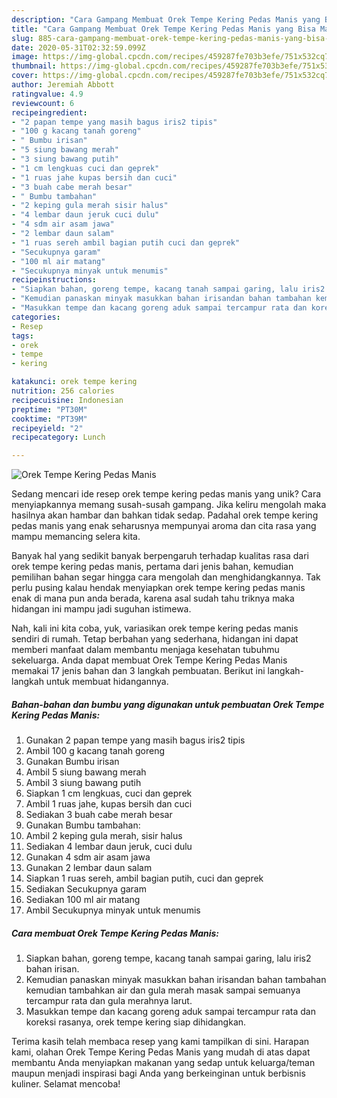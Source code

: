 ```yaml
---
description: "Cara Gampang Membuat Orek Tempe Kering Pedas Manis yang Bisa Manjain Lidah"
title: "Cara Gampang Membuat Orek Tempe Kering Pedas Manis yang Bisa Manjain Lidah"
slug: 885-cara-gampang-membuat-orek-tempe-kering-pedas-manis-yang-bisa-manjain-lidah
date: 2020-05-31T02:32:59.099Z
image: https://img-global.cpcdn.com/recipes/459287fe703b3efe/751x532cq70/orek-tempe-kering-pedas-manis-foto-resep-utama.jpg
thumbnail: https://img-global.cpcdn.com/recipes/459287fe703b3efe/751x532cq70/orek-tempe-kering-pedas-manis-foto-resep-utama.jpg
cover: https://img-global.cpcdn.com/recipes/459287fe703b3efe/751x532cq70/orek-tempe-kering-pedas-manis-foto-resep-utama.jpg
author: Jeremiah Abbott
ratingvalue: 4.9
reviewcount: 6
recipeingredient:
- "2 papan tempe yang masih bagus iris2 tipis"
- "100 g kacang tanah goreng"
- " Bumbu irisan"
- "5 siung bawang merah"
- "3 siung bawang putih"
- "1 cm lengkuas cuci dan geprek"
- "1 ruas jahe kupas bersih dan cuci"
- "3 buah cabe merah besar"
- " Bumbu tambahan"
- "2 keping gula merah sisir halus"
- "4 lembar daun jeruk cuci dulu"
- "4 sdm air asam jawa"
- "2 lembar daun salam"
- "1 ruas sereh ambil bagian putih cuci dan geprek"
- "Secukupnya garam"
- "100 ml air matang"
- "Secukupnya minyak untuk menumis"
recipeinstructions:
- "Siapkan bahan, goreng tempe, kacang tanah sampai garing, lalu iris2 bahan irisan."
- "Kemudian panaskan minyak masukkan bahan irisandan bahan tambahan kemudian tambahkan air dan gula merah masak sampai semuanya tercampur rata dan gula merahnya larut."
- "Masukkan tempe dan kacang goreng aduk sampai tercampur rata dan koreksi rasanya, orek tempe kering siap dihidangkan."
categories:
- Resep
tags:
- orek
- tempe
- kering

katakunci: orek tempe kering 
nutrition: 256 calories
recipecuisine: Indonesian
preptime: "PT30M"
cooktime: "PT39M"
recipeyield: "2"
recipecategory: Lunch

---
```



![Orek Tempe Kering Pedas Manis](https://img-global.cpcdn.com/recipes/459287fe703b3efe/751x532cq70/orek-tempe-kering-pedas-manis-foto-resep-utama.jpg)

Sedang mencari ide resep orek tempe kering pedas manis yang unik? Cara menyiapkannya memang susah-susah gampang. Jika keliru mengolah maka hasilnya akan hambar dan bahkan tidak sedap. Padahal orek tempe kering pedas manis yang enak seharusnya mempunyai aroma dan cita rasa yang mampu memancing selera kita.



Banyak hal yang sedikit banyak berpengaruh terhadap kualitas rasa dari orek tempe kering pedas manis, pertama dari jenis bahan, kemudian pemilihan bahan segar hingga cara mengolah dan menghidangkannya. Tak perlu pusing kalau hendak menyiapkan orek tempe kering pedas manis enak di mana pun anda berada, karena asal sudah tahu triknya maka hidangan ini mampu jadi suguhan istimewa.


Nah, kali ini kita coba, yuk, variasikan orek tempe kering pedas manis sendiri di rumah. Tetap berbahan yang sederhana, hidangan ini dapat memberi manfaat dalam membantu menjaga kesehatan tubuhmu sekeluarga. Anda dapat membuat Orek Tempe Kering Pedas Manis memakai 17 jenis bahan dan 3 langkah pembuatan. Berikut ini langkah-langkah untuk membuat hidangannya.

<!--inarticleads1-->

##### Bahan-bahan dan bumbu yang digunakan untuk pembuatan Orek Tempe Kering Pedas Manis:

1. Gunakan 2 papan tempe yang masih bagus iris2 tipis
1. Ambil 100 g kacang tanah goreng
1. Gunakan  Bumbu irisan
1. Ambil 5 siung bawang merah
1. Ambil 3 siung bawang putih
1. Siapkan 1 cm lengkuas, cuci dan geprek
1. Ambil 1 ruas jahe, kupas bersih dan cuci
1. Sediakan 3 buah cabe merah besar
1. Gunakan  Bumbu tambahan:
1. Ambil 2 keping gula merah, sisir halus
1. Sediakan 4 lembar daun jeruk, cuci dulu
1. Gunakan 4 sdm air asam jawa
1. Gunakan 2 lembar daun salam
1. Siapkan 1 ruas sereh, ambil bagian putih, cuci dan geprek
1. Sediakan Secukupnya garam
1. Sediakan 100 ml air matang
1. Ambil Secukupnya minyak untuk menumis




<!--inarticleads2-->

##### Cara membuat Orek Tempe Kering Pedas Manis:

1. Siapkan bahan, goreng tempe, kacang tanah sampai garing, lalu iris2 bahan irisan.
1. Kemudian panaskan minyak masukkan bahan irisandan bahan tambahan kemudian tambahkan air dan gula merah masak sampai semuanya tercampur rata dan gula merahnya larut.
1. Masukkan tempe dan kacang goreng aduk sampai tercampur rata dan koreksi rasanya, orek tempe kering siap dihidangkan.




Terima kasih telah membaca resep yang kami tampilkan di sini. Harapan kami, olahan Orek Tempe Kering Pedas Manis yang mudah di atas dapat membantu Anda menyiapkan makanan yang sedap untuk keluarga/teman maupun menjadi inspirasi bagi Anda yang berkeinginan untuk berbisnis kuliner. Selamat mencoba!
